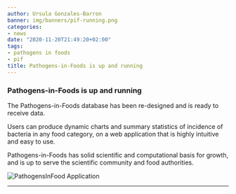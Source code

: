 ```yaml
---
author: Ursula Gonzales-Barron
banner: img/banners/pif-running.png
categories:
- news
date: "2020-11-20T21:49:20+02:00"
tags:
- pathogens in foods
- pif
title: Pathogens-in-Foods is up and running 
---
```


### Pathogens-in-Foods is up and running

The Pathogens-in-Foods database has been re-designed and is ready to receive data.

Users can produce dynamic charts and summary statistics of incidence of bacteria in any food category, on a web application that is highly intuitive and easy to use. 

Pathogens-in-Foods has solid scientific and computational basis for growth, and is up to serve the scientific community and food authorities. 

![PathogensInFood Application](https://fsqa.esa.ipb.pt/img/banners/pif-running.png)

-----